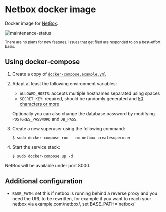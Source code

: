 # Netbox docker image

Docker image for [NetBox][gh-nb].

![maintenance-status](https://img.shields.io/badge/maintenance-as--is-yellow.svg)

<sub>There are no plans for new features, issues that get filed are responded to on a best-effort basis.</sub>

## Using docker-compose

1. Create a copy of [`docker-compose.example.yml`](docker-compose.example.yml)
2. Adapt at least the following environment variables:

    * `ALLOWED_HOSTS`: accepts multiple hostnames separated using spaces
    * `SECRET_KEY`: required, should be randomly generated and [50 characters or more][gh-nb-secret-key]

    Optionally you can also change the database password by modifying `POSTGRES_PASSWORD` and `DB_PASS`.

3. Create a new superuser using the following command:

    ```console
    $ sudo docker-compose run --rm netbox createsuperuser
    ```

4. Start the service stack:

    ```console
    $ sudo docker-compose up -d
    ```

NetBox will be available under port 8000.

## Additional configuration

* `BASE_PATH`: set this if netbox is running behind a reverse proxy and you need the URL to be rewritten, for example if you want to reach your netbox via example.com/netbox/, set BASE_PATH='netbox/'

[gh-nb]: https://github.com/digitalocean/netbox
[gh-nb-secret-key]: https://github.com/digitalocean/netbox/blob/8563e2aca30fd160b62bbf1f734b2b3b0cf24cfe/docs/configuration.md#secret_key

